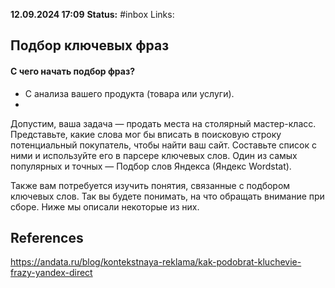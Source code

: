 **12.09.2024 17:09**
**Status:** #inbox 
Links:

## Подбор ключевых фраз
#### С чего начать подбор фраз?
- C анализа вашего продукта (товара или услуги). 
- 
Допустим, ваша задача — продать места на столярный мастер-класс. Представьте, какие слова мог бы вписать в поисковую строку потенциальный покупатель, чтобы найти ваш сайт. Составьте список с ними и используйте его в парсере ключевых слов. Один из самых популярных и точных — Подбор слов Яндекса (Яндекс Wordstat).

Также вам потребуется изучить понятия, связанные с подбором ключевых слов. Так вы будете понимать, на что обращать внимание при сборе. Ниже мы описали некоторые из них.

## References
 https://andata.ru/blog/kontekstnaya-reklama/kak-podobrat-kluchevie-frazy-yandex-direct
 